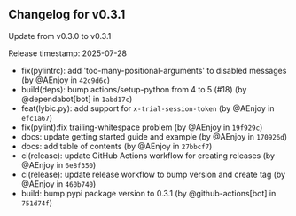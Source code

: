 ## Changelog for v0.3.1

Update from v0.3.0 to v0.3.1

Release timestamp: 2025-07-28

- fix(pylintrc): add 'too-many-positional-arguments' to disabled messages (by @AEnjoy in `42c9d6c`) 
- build(deps): bump actions/setup-python from 4 to 5 (#18) (by @dependabot[bot] in `1abd17c`) 
- feat(lybic.py): add support for `x-trial-session-token` (by @AEnjoy in `efc1a67`) 
- fix(pylint):fix trailing-whitespace problem (by @AEnjoy in `19f929c`) 
- docs: update getting started guide and example (by @AEnjoy in `170926d`) 
- docs: add table of contents (by @AEnjoy in `27bbcf7`) 
- ci(release): update GitHub Actions workflow for creating releases (by @AEnjoy in `6e8f350`) 
- ci(release): update release workflow to bump version and create tag (by @AEnjoy in `460b740`) 
- build: bump pypi package version to 0.3.1 (by @github-actions[bot] in `751d74f`) 
